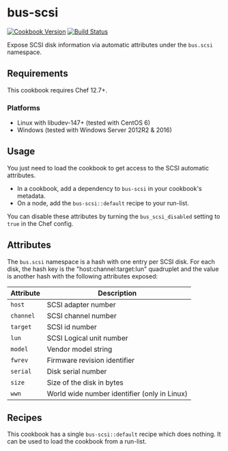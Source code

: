 # bus-scsi

[![Cookbook Version][cookbook_version]][cookbook]
[![Build Status][build_status]][build_status]

Expose SCSI disk information via automatic attributes under the `bus.scsi`
namespace.

## Requirements

This cookbook requires Chef 12.7+.

### Platforms
* Linux with libudev-147+ (tested with CentOS 6)
* Windows (tested with Windows Server 2012R2 & 2016)

## Usage

You just need to load the cookbook to get access to the SCSI automatic
attributes.
* In a cookbook, add a dependency to `bus-scsi` in your cookbook's metadata.
* On a node, add the `bus-scsi::default` recipe to your run-list.

You can disable these attributes by turning the `bus_scsi_disabled` setting to
`true` in the Chef config.

## Attributes

The `bus.scsi` namespace is a hash with one entry per SCSI disk.
For each disk, the hash key is the "host:channel:target:lun" quadruplet and the
value is another hash with the following attributes exposed:

Attribute     | Description
--------------|---------------------------------------------
`host`        | SCSI adapter number
`channel`     | SCSI channel number
`target`      | SCSI id number
`lun`         | SCSI Logical unit number
`model`       | Vendor model string
`fwrev`       | Firmware revision identifier
`serial`      | Disk serial number
`size`        | Size of the disk in bytes
`wwn`         | World wide number identifier (only in Linux)

## Recipes

This cookbook has a single `bus-scsi::default` recipe which does nothing. It can
be used to load the cookbook from a run-list.

[build_status]:             https://api.travis-ci.org/criteo-cookbooks/bus-scsi.svg?branch=master
[cookbook_version]:         https://img.shields.io/cookbook/v/bus-scsi.svg
[cookbook]:                 https://supermarket.chef.io/cookbooks/bus-scsi

